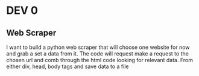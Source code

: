 # DEV 0 

## Web Scraper
I want to build a python web scraper that will choose one website for now
and grab a set a data from it. The code will request make a request to
the chosen url and comb through the
html code looking for relevant data. From either div, head, body tags
and save data to a file